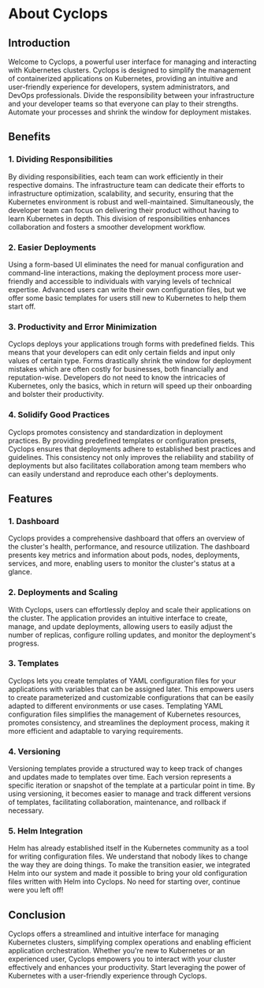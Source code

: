 # About Cyclops

## Introduction
Welcome to Cyclops, a powerful user interface for managing and interacting with Kubernetes clusters. Cyclops is 
designed to simplify the management of containerized applications on Kubernetes, providing an intuitive and 
user-friendly experience for developers, system administrators, and DevOps professionals. Divide the responsibility 
between your infrastructure and your developer teams so that everyone can play to their strengths. Automate your 
processes and shrink the window for deployment mistakes.

## Benefits

### 1. Dividing Responsibilities
By dividing responsibilities, each team can work efficiently in their respective domains. The infrastructure team can 
dedicate their efforts to infrastructure optimization, scalability, and security, ensuring that the Kubernetes 
environment is robust and well-maintained. Simultaneously, the developer team can focus on delivering their product
without having to learn Kubernetes in depth. This division of responsibilities enhances collaboration and fosters a 
smoother development workflow.

### 2. Easier Deployments
Using a form-based UI eliminates the need for manual configuration and command-line interactions, making the deployment 
process more user-friendly and accessible to individuals with varying levels of technical expertise. Advanced users can 
write their own configuration files, but we offer some basic templates for users still new to Kubernetes to help them 
start off.

### 3. Productivity and Error Minimization
Cyclops deploys your applications trough forms with predefined fields. This means that your developers can edit only 
certain fields and input only values of certain type. Forms drastically shrink the window for deployment mistakes which
are often costly for businesses, both financially and reputation-wise. Developers do not need to know the intricacies 
of Kubernetes, only the basics, which in return will speed up their onboarding and bolster their productivity.

### 4. Solidify Good Practices
Cyclops promotes consistency and standardization in deployment practices. By providing predefined templates or
configuration presets, Cyclops ensures that deployments adhere to established best practices and guidelines. This
consistency not only improves the reliability and stability of deployments but also facilitates collaboration among
team members who can easily understand and reproduce each other's deployments.

## Features

### 1. Dashboard
Cyclops provides a comprehensive dashboard that offers an overview of the cluster's health, performance, and resource 
utilization. The dashboard presents key metrics and information about pods, nodes, deployments, services, and more, 
enabling users to monitor the cluster's status at a glance.

### 2. Deployments and Scaling
With Cyclops, users can effortlessly deploy and scale their applications on the cluster. The application provides an 
intuitive interface to create, manage, and update deployments, allowing users to easily adjust the number of replicas, 
configure rolling updates, and monitor the deployment's progress.

### 3. Templates
Cyclops lets you create templates of YAML configuration files for your applications with variables that can be 
assigned later. This empowers users to create parameterized and customizable configurations that can be easily 
adapted to different environments or use cases. Templating YAML configuration files simplifies the management of 
Kubernetes resources, promotes consistency, and streamlines the deployment process, making it more efficient and 
adaptable to varying requirements.

### 4. Versioning
Versioning templates provide a structured way to keep track of changes and updates made to templates over time. Each 
version represents a specific iteration or snapshot of the template at a particular point in time. By using versioning, 
it becomes easier to manage and track different versions of templates, facilitating collaboration, maintenance, and 
rollback if necessary.

### 5. Helm Integration
Helm has already established itself in the Kubernetes community as a tool for writing configuration files. We understand
that nobody likes to change the way they are doing things. To make the transition easier, we integrated Helm
into our system and made it possible to bring your old configuration files written with Helm into Cyclops. No need for 
starting over, continue were you left off!

## Conclusion
Cyclops offers a streamlined and intuitive interface for managing Kubernetes clusters, simplifying complex operations 
and enabling efficient application orchestration. Whether you're new to Kubernetes or an experienced user, Cyclops 
empowers you to interact with your cluster effectively and enhances your productivity. Start leveraging the power of 
Kubernetes with a user-friendly experience through Cyclops.